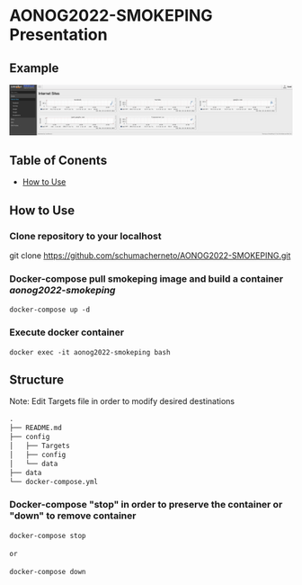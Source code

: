 # AONOG2022-SMOKEPING Presentation


## Example
![Reference Example](./example.png "Reference Example")

## Table of Conents
* [How to Use](#How-to-Use)





## How to Use

### Clone repository to your localhost

git clone https://github.com/schumacherneto/AONOG2022-SMOKEPING.git

### Docker-compose pull smokeping image and build a container *aonog2022-smokeping*

 ```
 docker-compose up -d
  ```


### Execute docker container

  ```
 docker exec -it aonog2022-smokeping bash
  ```

## Structure
Note: Edit Targets file in order to modify desired destinations
  ```
.
├── README.md
├── config
│   ├── Targets
│   ├── config
│   └── data
├── data
└── docker-compose.yml
  ```



### Docker-compose "stop" in order to preserve the container or "down" to remove container 

 ```
 docker-compose stop 

or

 docker-compose down
  ```

